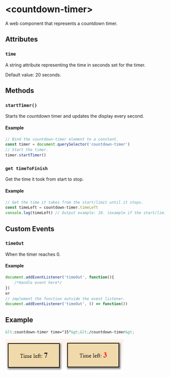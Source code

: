 # &lt;countdown-timer&gt;

A web component that represents a countdown timer.

## Attributes

### `time`

A string attribute representing the time in seconds set for the timer.

Default value: 20 seconds.

## Methods

### `startTimer()`

Starts the countdown timer and updates the display every second.

#### Example

```javascript
// Bind the countdown-timer element to a constant.
const timer = document.querySelector('countdown-timer')
// Start the timer.
timer.startTimer() 
```

### `get timeToFinish`
 
Get the time it took from start to stop.

#### Example

```javascript
// Get the time it takes from the start/limit until it stops.
const timeLeft = countdown-timer.timeLeft
console.log(timeLeft) // Output example: 10. (example if the start/limit is 15 and the timer stops at 5sec left.)
```

## Custom Events

### `timeOut`

When the timer reaches 0.

#### Example

```javascript
document.addEventListener('timeOut', function(){
    /*Handle event here*/
})
or
// implement the function outside the event listener.
document.addEventListener('timeOut', () => function())
```

## Example

```html
&lt;countdown-timer time="15"&gt;&lt;/countdown-timer&gt;
```

![Example](./img/countdown.PNG)
